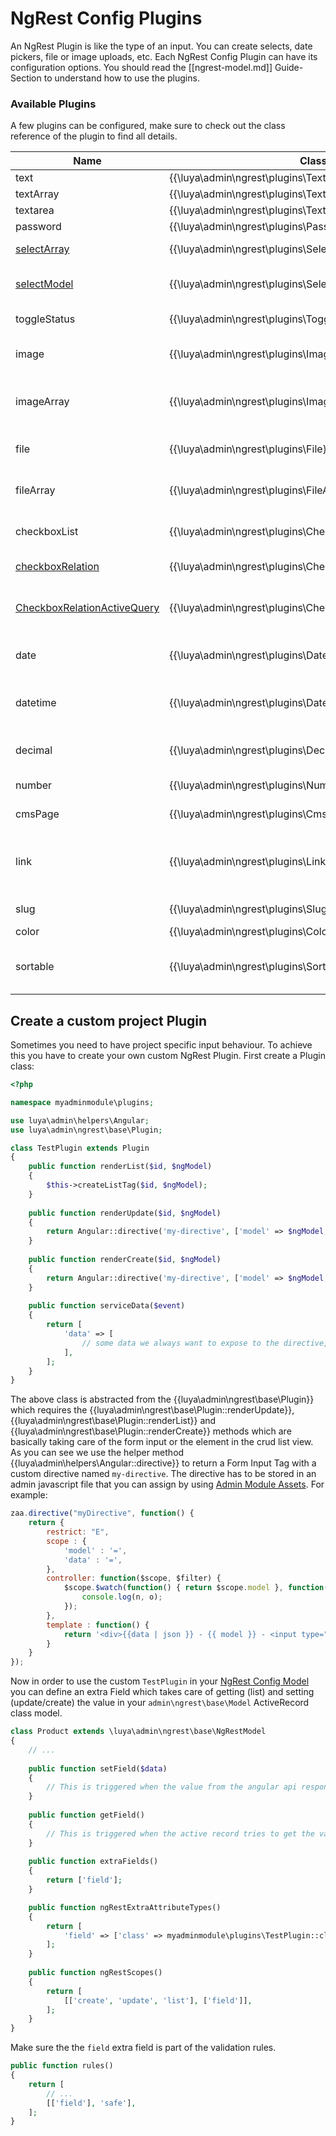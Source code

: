 # NgRest Config Plugins

An NgRest Plugin is like the type of an input. You can create selects, date pickers, file or image uploads, etc. Each NgRest Config Plugin can have its configuration options. You should read the [[ngrest-model.md]] Guide-Section to understand how to use the plugins.

### Available Plugins

A few plugins can be configured, make sure to check out the class reference of the plugin to find all details.

|Name            |Class|Return        |Description
|--------------    |-----|---        |-------------
|text           |{{\luya\admin\ngrest\plugins\Text}}|string        |Input type text field.
|textArray            |{{\luya\admin\ngrest\plugins\TextArray}}|array        |Multiple input type text fields.
|textarea              |{{\luya\admin\ngrest\plugins\Textarea}}|string        |Textarea input type field.
|password            |{{\luya\admin\ngrest\plugins\Password}}|string        |Input type password field.
|[selectArray](ngrest-plugin-select.md) |{{\luya\admin\ngrest\plugins\SelectArray}}|string    |Select Dropdown with options from input configuration.
|[selectModel](ngrest-plugin-select.md) |{{\luya\admin\ngrest\plugins\SelectModel}}|string    |Select Dropdown with options given from an Active Record Model class.
|toggleStatus       |{{\luya\admin\ngrest\plugins\ToggleStatus}}|integer/string    |Create checkbox where you can toggle on or off.
|image                |{{\luya\admin\ngrest\plugins\Image}}|integer    |Create an image upload and returns the imageId from storage system.
|imageArray            |{{\luya\admin\ngrest\plugins\ImageArray}}|array        |Creates an uploader for multiple images and returns an array with the image ids from the storage system.
|file                |{{\luya\admin\ngrest\plugins\File}}|integer        |Creates a file upload and returns the fileId from the storage system.
|fileArray          |{{\luya\admin\ngrest\plugins\FileArray}}|array        |Creates an uploader for multiple files and returns an array with the file ids from the storage system.
|checkboxList        |{{\luya\admin\ngrest\plugins\CheckboxList}}|array        |Create multiple checkboxes and return the selected items as array.
|[checkboxRelation](ngrest-plugin-checkboxrelation.md) |{{\luya\admin\ngrest\plugins\CheckboxRelation}}|array |Create multiple checkbox based on another model with a via table.
|[CheckboxRelationActiveQuery](ngrest-plugin-checkboxrelation.md)|{{\luya\admin\ngrest\plugins\CheckboxRelationActiveQuery}}|array |Create an Checkbox Relation based on a current existing relation definition inside the Model.
|date                |{{\luya\admin\ngrest\plugins\Date}}|integer |Datepicker to choose date, month and year. Returns the unix timestamp of the selection.
|datetime             |{{\luya\admin\ngrest\plugins\Datetime}}|integer |Datepicker to choose date, month, year hour and minute. Returns the unix timestamp of the selection.
|decimal            |{{\luya\admin\ngrest\plugins\Decimal}}|float    |Creates a decimal input field. First parameter defines optional step size. Default = 0.001
|number                |{{\luya\admin\ngrest\plugins\Number}}|integer |Input field where only numbers are allowed.
|cmsPage            |{{\luya\admin\ngrest\plugins\CmsPage}}|{{luya\cms\menu\Item}}|Cms Page selection and returns the menu component item.
|link               |{{\luya\admin\ngrest\plugins\Link}}|{{luya\web\LinkInterface}}|Select an internal page or enter an external link, the database field must be a varchar field in order to store informations and the cms module is required.
|slug               |{{\luya\admin\ngrest\plugins\Slug}}|string|Generates a slugified string which can be used for url rules.
|color                |{{\luya\admin\ngrest\plugins\Color}}|string|A color wheel to pick a color.
|sortable            |{{\luya\admin\ngrest\plugins\Sortable}}|integer|Sort items in crud list with arrow keys up/down. Commonly used in combination of {{luya\admin\traits\SortableTrait}}.

## Create a custom project Plugin

Sometimes you need to have project specific input behaviour. To achieve this you have to create your own custom NgRest Plugin. First create a Plugin class:

```php
<?php

namespace myadminmodule\plugins;

use luya\admin\helpers\Angular;
use luya\admin\ngrest\base\Plugin;

class TestPlugin extends Plugin
{
    public function renderList($id, $ngModel)
    {
        $this->createListTag($id, $ngModel);
    }
    
    public function renderUpdate($id, $ngModel)
    {
        return Angular::directive('my-directive', ['model' => $ngModel, 'data' => $this->getServiceName('data')]);
    }
    
    public function renderCreate($id, $ngModel)
    {
        return Angular::directive('my-directive', ['model' => $ngModel, 'data' => $this->getServiceName('data')]);
    }
    
    public function serviceData($event)
    {
        return [
            'data' => [
                // some data we always want to expose to the directive,
            ],
        ];
    }
}
```

The above class is abstracted from the {{luya\admin\ngrest\base\Plugin}} which requires the {{luya\admin\ngrest\base\Plugin::renderUpdate}}, {{luya\admin\ngrest\base\Plugin::renderList}} and {{luya\admin\ngrest\base\Plugin::renderCreate}} methods which are basically taking care of the form input or the element in the crud list view. As you can see we use the helper method {{luya\admin\helpers\Angular::directive}} to return a Form Input Tag with a custom directive named `my-directive`. The directive has to be stored in an admin javascript file that you can assign by using [Admin Module Assets](app-admin-module-assets.md). For example:

```js
zaa.directive("myDirective", function() {
    return {
        restrict: "E",
        scope : {
            'model' : '=',
            'data' : '=',
        },
        controller: function($scope, $filter) {
            $scope.$watch(function() { return $scope.model }, function(n, o) {
                console.log(n, o);
            });
        },
        template : function() {
            return '<div>{{data | json }} - {{ model }} - <input type="text" ng-model="model" /></div>';
        }
    }
});
```

Now in order to use the custom `TestPlugin` in your [NgRest Config Model](ngrest-model.md) you can define an extra Field which takes care of getting (list) and setting (update/create) the value in your `admin\ngrest\base\Model` ActiveRecord class model.

```php
class Product extends \luya\admin\ngrest\base\NgRestModel
{
    // ... 
    
    public function setField($data)
    {
        // This is triggered when the value from the angular api response trys to save or update the model with $data.
    }
    
    public function getField()
    {
        // This is triggered when the active record tries to get the values for the field. This is the basic getter/setter concept of the yii\base\Object.
    }
    
    public function extraFields()
    {
        return ['field'];
    }

    public function ngRestExtraAttributeTypes()
    {
        return [
            'field' => ['class' => myadminmodule\plugins\TestPlugin::className()],
        ];
    }
    
    public function ngRestScopes()
    {
        return [
            [['create', 'update', 'list'], ['field']],
        ];
    }
}
```

Make sure the the `field` extra field is part of the validation rules.

```php
public function rules()
{
    return [
        // ...
        [['field'], 'safe'],
    ];
}
```
